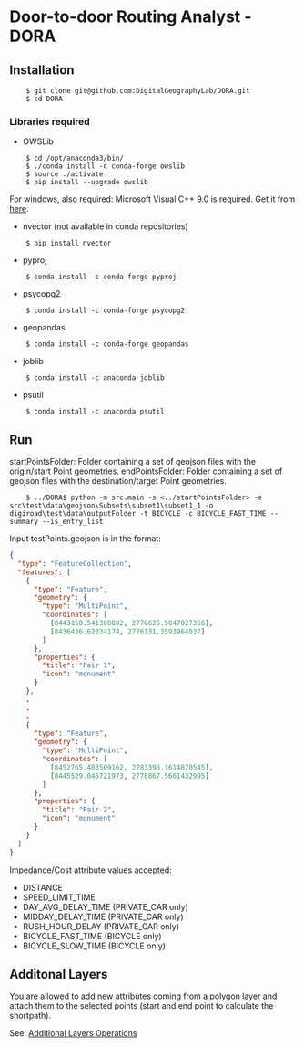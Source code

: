 # Door-to-door Routing Analyst - DORA

## Installation

```
    $ git clone git@github.com:DigitalGeographyLab/DORA.git
    $ cd DORA
```

### Libraries required

* OWSLib
```
    $ cd /opt/anaconda3/bin/
    $ ./conda install -c conda-forge owslib
    $ source ./activate
    $ pip install --upgrade owslib
```

  For windows, also required: Microsoft Visual C++ 9.0 is required. Get it from [here][microsoft-vistual-c++].
* nvector (not available in conda repositories)

```
    $ pip install nvector
```
* pyproj
```
    $ conda install -c conda-forge pyproj
```
* psycopg2
```
    $ conda install -c conda-forge psycopg2
```

* geopandas
```
    $ conda install -c conda-forge geopandas
```
* joblib
```
    $ conda install -c anaconda joblib
```
* psutil
```
    $ conda install -c anaconda psutil
```

## Run

startPointsFolder: Folder containing a set of geojson files with the origin/start Point geometries.
endPointsFolder: Folder containing a set of geojson files with the destination/target Point geometries.
 
```{r, engine='sh', count_lines}
    $ ../DORA$ python -m src.main -s <../startPointsFolder> -e src\test\data\geojson\Subsets\subset1\subset1_1 -o digiroad\test\data\outputFolder -t BICYCLE -c BICYCLE_FAST_TIME --summary --is_entry_list
```

Input testPoints.geojson is in the format:

```json
{
  "type": "FeatureCollection",
  "features": [
    {
      "type": "Feature",
      "geometry": {
        "type": "MultiPoint",
        "coordinates": [
          [8443150.541380882, 2770625.5047027366],
          [8436436.62334174, 2776131.3593964037]
        ]
      },
      "properties": {
        "title": "Pair 1",
        "icon": "monument"
      }
    },
    .
    .
    .
    {
      "type": "Feature",
      "geometry": {
        "type": "MultiPoint",
        "coordinates": [
          [8452765.483509162, 2783396.1614870545],
          [8445529.046721973, 2778867.5661432995]
        ]
      },
      "properties": {
        "title": "Pair 2",
        "icon": "monument"
      }
    }
  ]
}
```

Impedance/Cost attribute values accepted:
* DISTANCE
* SPEED_LIMIT_TIME
* DAY_AVG_DELAY_TIME (PRIVATE_CAR only)
* MIDDAY_DELAY_TIME (PRIVATE_CAR only)
* RUSH_HOUR_DELAY (PRIVATE_CAR only)
* BICYCLE_FAST_TIME (BICYCLE only)
* BICYCLE_SLOW_TIME (BICYCLE only)


## Additonal Layers 

You are allowed to add new attributes coming from a polygon layer and attach them to the selected points (start and end point to calculate the shortpath).

See: [Additional Layers Operations][additional-layers]



[microsoft-vistual-c++]: https://www.microsoft.com/en-us/download/details.aspx?id=44266
[additional-layers]: src/main/additionalOperations/ADDITIONAL_LAYERS.md
